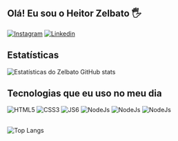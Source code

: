 ## Olá! Eu sou o Heitor Zelbato 🖐️

[![Instagram](https://img.shields.io/badge/Instagram-E4405F?style=for-the-badge&logo=instagram&logoColor=white)](https://instagram.com/heitor__a.ndre)
[![Linkedin](https://img.shields.io/badge/LinkedIn-0077B5?style=for-the-badge&logo=linkedin&logoColor=white)](https://www.linkedin.com/in/heitor-zelbato-9693a92a0/?originalSubdomain=br)

## Estatísticas

![Estatísticas do Zelbato GitHub stats](https://github-readme-stats.vercel.app/api?username=Zelbato&show_icons=true&theme=radical)


## Tecnologias que eu uso no meu dia

<div style="display: inline_block">
   <img style='text-align: center' alt='HTML5' src='https://img.shields.io/badge/HTML5-E34F26?style=for-the-badge&logo=html5&logoColor=white'>
  <img style='text-align: center' alt='CSS3' src='https://img.shields.io/badge/CSS3-1572B6?style=for-the-badge&logo=css3&logoColor=white'>
  <img style='text-align: center' alt='JS6' src='https://img.shields.io/badge/JavaScript-323330?style=for-the-badge&logo=javascript&logoColor=F7DF1E'>
   <img style='text-align: center' alt='NodeJs' src='https://img.shields.io/badge/PHP-777BB4?logo=php&logoColor=white&style=for-the-badge'>
<img style='text-align: center' alt='NodeJs' src='https://img.shields.io/badge/PHP-777BB4?logo=php&logoColor=white&style=for-the-badge'>
 <img style='text-align: center' alt='NodeJs' src='https://img.shields.io/badge/Sass-CC6699?style=for-the-badge&logo=sass&logoColor=white'>
  
  
 
</div><br/>

![Top Langs](https://github-readme-stats.vercel.app/api/top-langs/?username=Zelbato&layout=compact)<br>

